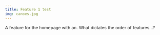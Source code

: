 ```yaml
---
title: Feature 1 test
img: canoes.jpg
---
```

A feature for the homepage with an. What dictates the order of features...?
